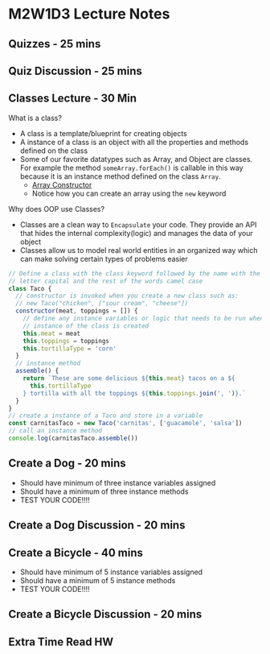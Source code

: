 # M2W1D3 Lecture Notes

## Quizzes - 25 mins

## Quiz Discussion - 25 mins

## Classes Lecture - 30 Min

What is a class?

- A class is a template/blueprint for creating objects
- A instance of a class is an object with all the properties and methods defined
  on the class
- Some of our favorite datatypes such as Array, and Object are classes. For
  example the method `someArray.forEach()` is callable in this way because it is
  an instance method defined on the class `Array`.
  - [Array Constructor](https://developer.mozilla.org/en-US/docs/Web/JavaScript/Reference/Global_Objects/Array/Array)
  - Notice how you can create an array using the `new` keyword

Why does OOP use Classes?

- Classes are a clean way to `Encapsulate` your code. They provide an API
  that hides the internal complexity(logic) and manages the data of your object
- Classes allow us to model real world entities in an organized way which can
  make solving certain types of problems easier

```js
// Define a class with the class keyword followed by the name with the first
// letter capital and the rest of the words camel case
class Taco {
  // constructor is invoked when you create a new class such as:
  // new Taco("chicken", ["sour cream", "cheese"])
  constructor(meat, toppings = []) {
    // define any instance variables or logic that needs to be run when an
    // instance of the class is created
    this.meat = meat
    this.toppings = toppings
    this.tortillaType = 'corn'
  }
  // instance method
  assemble() {
    return `These are some delicious ${this.meat} tacos on a ${
      this.tortillaType
    } tortilla with all the toppings ${this.toppings.join(', ')}.`
  }
}
// create a instance of a Taco and store in a variable
const carnitasTaco = new Taco('carnitas', ['guacamole', 'salsa'])
// call an instance method
console.log(carnitasTaco.assemble())
```

## Create a Dog - 20 mins

- Should have minimum of three instance variables assigned
- Should have a minimum of three instance methods
- TEST YOUR CODE!!!!

## Create a Dog Discussion - 20 mins

## Create a Bicycle - 40 mins

- Should have minimum of 5 instance variables assigned
- Should have a minimum of 5 instance methods
- TEST YOUR CODE!!!!

## Create a Bicycle Discussion - 20 mins

## Extra Time Read HW
